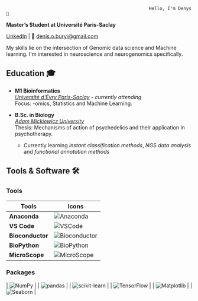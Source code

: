                                                           Hello, I'm Denys 👋
**Master’s Student at Université Paris-Saclay**

[LinkedIn](https://linkedin.com/in/DenysBuryi) | 📧 denis.o.buryi@gmail.com

My skills lie on the intersection of Genomic data science and Machine learning. I'm interested in neuroscience and neurogenomics specifically. 

## Education 🎓
- **M1 Bioinformatics**  
  *[Université d'Évry Paris-Saclay](https://www.universite-paris-saclay.fr/) - currently attending*  
  Focus: -omics, Statistics and Machine Learning.
- **B.Sc. in Biology**  
  *[Adam Mickiewicz University](https://amu.edu.pl/en)*  
  Thesis: Mechanisms of action of psychedelics and their application in psychotherapy.

  - Currently learning *instant classification methods*, *NGS data analysis* and *functional annotation methods*
 
## Tools & Software 🛠️

### Tools
| **Tools**        | **Icons**                                                                                       |
|-------------------|------------------------------------------------------------------------------------------------|
| **Anaconda**      | ![Anaconda](https://img.shields.io/badge/-Anaconda-44A833?logo=anaconda&logoColor=white)       |
| **VS Code**       | ![VSCode](https://img.shields.io/badge/-VSCode-007ACC?logo=visual-studio-code&logoColor=white) |
| **Bioconductor**  | ![Bioconductor](https://img.shields.io/badge/-Bioconductor-3670A0?logo=r&logoColor=white)      |
| **BioPython**     | ![BioPython](https://img.shields.io/badge/-BioPython-FF5733?logo=python&logoColor=white)       |
| **MicroScope**    | ![MicroScope](https://img.shields.io/badge/-MicroScope-4C8CBF?style=flat)                      |

### Packages
| ![NumPy](https://img.shields.io/badge/-NumPy-013243?logo=numpy&logoColor=white)                |
| ![pandas](https://img.shields.io/badge/-pandas-150458?logo=pandas&logoColor=white)             |
| ![scikit-learn](https://img.shields.io/badge/-scikit--learn-F7931E?logo=scikit-learn&logoColor=white) |
| ![TensorFlow](https://img.shields.io/badge/-TensorFlow-FF6F00?logo=tensorflow&logoColor=white)  |
| ![Matplotlib](https://img.shields.io/badge/-Matplotlib-11557C?logoColor=white)                 |
| ![Seaborn](https://img.shields.io/badge/-Seaborn-6E96F5?logoColor=white)                       |
<!--
**shalenyjlemko/shalenyjlemko** is a ✨ _special_ ✨ repository because its `README.md` (this file) appears on your GitHub profile.

Here are some ideas to get you started:

- 🔭 I’m currently working on ...
- 🌱 I’m currently learning ...
- 👯 I’m looking to collaborate on ...
- 🤔 I’m looking for help with ...
- 💬 Ask me about ...
- 📫 How to reach me: ...
- 😄 Pronouns: ...
- ⚡ Fun fact: ...
-->
